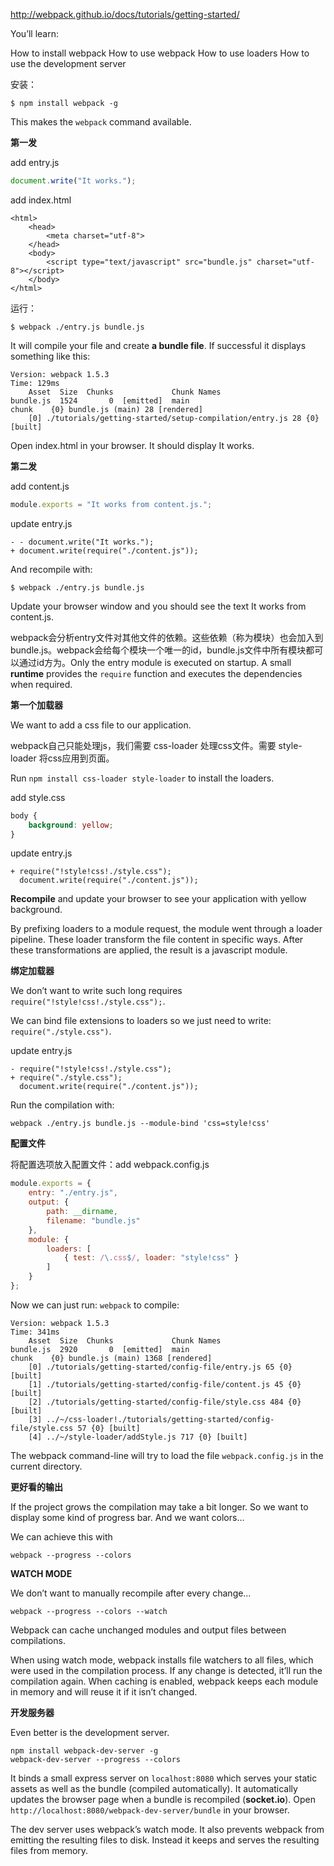 http://webpack.github.io/docs/tutorials/getting-started/

You’ll learn:

How to install webpack
How to use webpack
How to use loaders
How to use the development server

安装：

	$ npm install webpack -g

This makes the `webpack` command available.

**第一发**

add entry.js

```js
document.write("It works.");
```

add index.html

```
<html>
    <head>
        <meta charset="utf-8">
    </head>
    <body>
        <script type="text/javascript" src="bundle.js" charset="utf-8"></script>
    </body>
</html>
```

运行：

	$ webpack ./entry.js bundle.js

It will compile your file and create **a bundle file**.
If successful it displays something like this:

    Version: webpack 1.5.3
    Time: 129ms
        Asset  Size  Chunks             Chunk Names
    bundle.js  1524       0  [emitted]  main
    chunk    {0} bundle.js (main) 28 [rendered]
        [0] ./tutorials/getting-started/setup-compilation/entry.js 28 {0} [built]

Open index.html in your browser. It should display It works.

**第二发**

add content.js

```js
module.exports = "It works from content.js.";
```

update entry.js

```
- - document.write("It works.");
+ document.write(require("./content.js"));
```

And recompile with:

```
$ webpack ./entry.js bundle.js
```

Update your browser window and you should see the text It works from content.js.

webpack会分析entry文件对其他文件的依赖。这些依赖（称为模块）也会加入到 bundle.js。webpack会给每个模块一个唯一的id，bundle.js文件中所有模块都可以通过id方为。Only the entry module is executed on startup. A small **runtime** provides the `require` function and executes the dependencies when required.

**第一个加载器**

We want to add a css file to our application.

webpack自己只能处理js，我们需要 css-loader 处理css文件。需要 style-loader 将css应用到页面。

Run `npm install css-loader style-loader` to install the loaders.

add style.css

```css
body {
    background: yellow;
}
```

update entry.js

```
+ require("!style!css!./style.css");
  document.write(require("./content.js"));
```

**Recompile** and update your browser to see your application with yellow background.

By prefixing loaders to a module request, the module went through a loader pipeline. These loader transform the file content in specific ways. After these transformations are applied, the result is a javascript module.

**绑定加载器**

We don’t want to write such long requires `require("!style!css!./style.css");`.

We can bind file extensions to loaders so we just need to write: `require("./style.css")`.

update entry.js

```
- require("!style!css!./style.css");
+ require("./style.css");
  document.write(require("./content.js"));
```

Run the compilation with:

`webpack ./entry.js bundle.js --module-bind 'css=style!css'`

**配置文件**

将配置选项放入配置文件：add webpack.config.js

```js
module.exports = {
    entry: "./entry.js",
    output: {
        path: __dirname,
        filename: "bundle.js"
    },
    module: {
        loaders: [
            { test: /\.css$/, loader: "style!css" }
        ]
    }
};
```

Now we can just run: `webpack` to compile:

    Version: webpack 1.5.3
    Time: 341ms
        Asset  Size  Chunks             Chunk Names
    bundle.js  2920       0  [emitted]  main
    chunk    {0} bundle.js (main) 1368 [rendered]
        [0] ./tutorials/getting-started/config-file/entry.js 65 {0} [built]
        [1] ./tutorials/getting-started/config-file/content.js 45 {0} [built]
        [2] ./tutorials/getting-started/config-file/style.css 484 {0} [built]
        [3] ../~/css-loader!./tutorials/getting-started/config-file/style.css 57 {0} [built]
        [4] ../~/style-loader/addStyle.js 717 {0} [built]

The webpack command-line will try to load the file `webpack.config.js` in the current directory.

**更好看的输出**

If the project grows the compilation may take a bit longer. So we want to display some kind of progress bar. And we want colors…

We can achieve this with

`webpack --progress --colors`

**WATCH MODE**

We don’t want to manually recompile after every change…

`webpack --progress --colors --watch`

Webpack can cache unchanged modules and output files between compilations.

When using watch mode, webpack installs file watchers to all files, which were used in the compilation process. If any change is detected, it’ll run the compilation again. When caching is enabled, webpack keeps each module in memory and will reuse it if it isn’t changed.

**开发服务器**

Even better is the development server.

```
npm install webpack-dev-server -g
webpack-dev-server --progress --colors
```

It binds a small express server on `localhost:8080` which serves your static assets as well as the bundle (compiled automatically). It automatically updates the browser page when a bundle is recompiled (**socket.io**). Open `http://localhost:8080/webpack-dev-server/bundle` in your browser.

The dev server uses webpack’s watch mode. It also prevents webpack from emitting the resulting files to disk. Instead it keeps and serves the resulting files from memory.